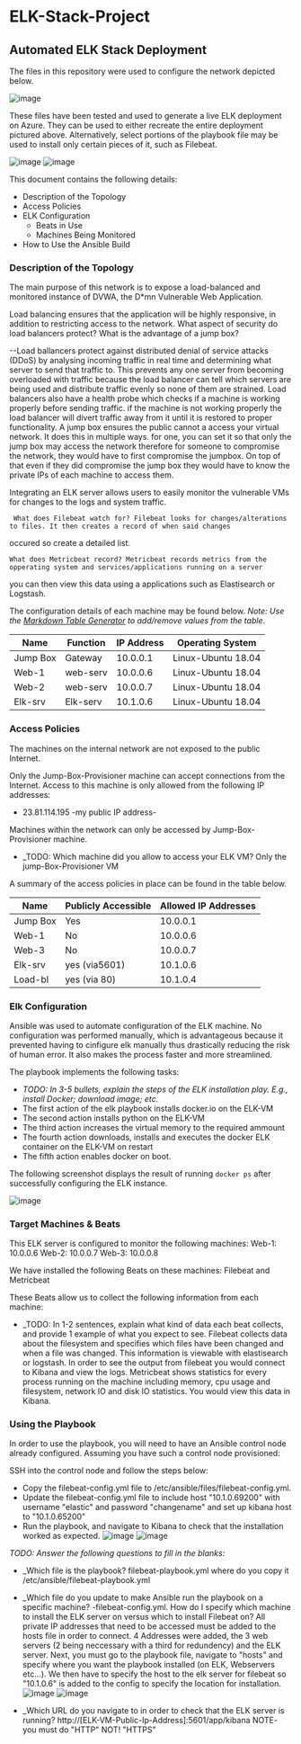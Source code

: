 # ELK-Stack-Project
## Automated ELK Stack Deployment

The files in this repository were used to configure the network depicted below.

![image](https://github.com/UCB-CyberSecurity-Cohort5/elk-stack-project-D-Ellisen/blob/main/Screenshots/Screenshots/MEDIUM.jpg)

These files have been tested and used to generate a live ELK deployment on Azure. They can be used to either recreate the entire deployment pictured above. Alternatively, select portions of the playbook file may be used to install only certain pieces of it, such as Filebeat.

  ![image](https://github.com/UCB-CyberSecurity-Cohort5/elk-stack-project-D-Ellisen/blob/main/Screenshots/Screenshots/Screenshot%202-3%20filebeat%20playbook.png)
  ![image](https://github.com/UCB-CyberSecurity-Cohort5/elk-stack-project-D-Ellisen/blob/main/Screenshots/Screenshots/Screenshot%202-6%20metricbeat%20playbook.png)

This document contains the following details:
- Description of the Topology
- Access Policies
- ELK Configuration
  - Beats in Use
  - Machines Being Monitored
- How to Use the Ansible Build


### Description of the Topology

The main purpose of this network is to expose a load-balanced and monitored instance of DVWA, the D*mn Vulnerable Web Application.

Load balancing ensures that the application will be highly responsive, in addition to restricting access to the network.
What aspect of security do load balancers protect? What is the advantage of a jump box?

--Load ballancers protect against distributed denial of service attacks (DDoS) by analysing incoming traffic in real time and
determining what server to send that traffic to. This prevents any one server from becoming overloaded with traffic because the
load balancer can tell which servers are being used and distribute traffic evenly so none of them are strained. Load balancers 
also have a health probe which checks if a machine is working properly before sending traffic. if the machine is not working properly 
the load balancer will divert traffic away from it until it is restored to proper functionality. A jump box ensures the public cannot a
access your virtual network. It does this in multiple ways. for one, you can set it so that only the jump box may access the network 
therefore for someone to compromise the network, they would have to first compromise the jumpbox. On top of that even if they did 
compromise the jump box they would have to know the private IPs of each machine to access them. 

Integrating an ELK server allows users to easily monitor the vulnerable VMs for changes to the logs and system traffic.

     What does Filebeat watch for? Filebeat looks for changes/alterations to files. It then creates a record of when said changes 
 occured so create a detailed list. 

    What does Metricbeat record? Metricbeat records metrics from the opperating system and services/applications running on a server
 you can then view this data using a applications such as Elastisearch or Logstash. 

The configuration details of each machine may be found below.
_Note: Use the [Markdown Table Generator](http://www.tablesgenerator.com/markdown_tables) to add/remove values from the table_.

| Name     | Function | IP Address | Operating System |
|----------|----------|------------|------------------|
| Jump Box | Gateway  | 10.0.0.1   | Linux-Ubuntu 18.04|
| Web-1    | web-serv | 10.0.0.6   | Linux-Ubuntu 18.04|
| Web-2    | web-serv | 10.0.0.7   | Linux-Ubuntu 18.04|
| Elk-srv  | Elk-serv | 10.1.0.6   | Linux-Ubuntu 18.04|

### Access Policies

The machines on the internal network are not exposed to the public Internet. 

Only the Jump-Box-Provisioner machine can accept connections from the Internet. Access to this machine is only allowed from the following IP addresses:
- 23.81.114.195 -my public IP address- 

Machines within the network can only be accessed by Jump-Box-Provisioner machine.
- _TODO: Which machine did you allow to access your ELK VM? 
Only the jump-Box-Provisioner VM 

A summary of the access policies in place can be found in the table below.

| Name     | Publicly Accessible | Allowed IP Addresses |
|----------|---------------------|----------------------|
| Jump Box | Yes                 | 10.0.0.1             |
| Web-1    | No                  | 10.0.0.6             |
| Web-3    | No                  | 10.0.0.7             |
| Elk-srv  | yes (via5601)       | 10.1.0.6             |
| Load-bl  | yes (via 80)        | 10.1.0.4             |


### Elk Configuration

Ansible was used to automate configuration of the ELK machine. No configuration was performed manually, which is advantageous because it prevented having
to cinfigure elk manually thus drastically reducing the risk of human error. It also makes the process faster and more streamlined. 

The playbook implements the following tasks:
- _TODO: In 3-5 bullets, explain the steps of the ELK installation play. E.g., install Docker; download image; etc._
- The first action of the elk playbook installs docker.io on the ELK-VM 
- The second action installs python on the ELK-VM
- The third action increases the virtual memory to the required ammount 
- The fourth action downloads, installs and executes the docker ELK container on the ELK-VM on restart
- The fifth action enables docker on boot.

The following screenshot displays the result of running `docker ps` after successfully configuring the ELK instance.

![image](https://github.com/UCB-CyberSecurity-Cohort5/elk-stack-project-D-Ellisen/blob/main/Screenshots/Screenshots/Screenshot%201-13%20sudo%20docker%20ps%20to%20verify%20container%20is%20running%20on%20elk%20server.png) 

### Target Machines & Beats
This ELK server is configured to monitor the following machines: 
Web-1: 10.0.0.6 Web-2: 10.0.0.7 Web-3: 10.0.0.8

We have installed the following Beats on these machines:
Filebeat and Metricbeat

These Beats allow us to collect the following information from each machine:
- _TODO: In 1-2 sentences, explain what kind of data each beat collects, and provide 1 example of what you expect to see.
Filebeat collects data about the filesystem and specifies which files have been changed and when a file was changed. This information is viewable
with elastisearch or logstash. In order to see the output from filebeat you would connect to Kibana and view the logs. Metricbeat shows statistics 
for every process running on the machine including memory, cpu usage and filesystem, network IO and disk IO statistics. You would view this data in Kibana.

### Using the Playbook
In order to use the playbook, you will need to have an Ansible control node already configured. Assuming you have such a control node provisioned: 

SSH into the control node and follow the steps below:
- Copy the filebeat-config.yml file to /etc/ansible/files/filebeat-config.yml.
- Update the filebeat-config.yml file to include host "10.1.0.69200" with username "elastic" and
password "changename" and set up kibana host to "10.1.0.65200" 
- Run the playbook, and navigate to Kibana to check that the installation worked as expected.
![image](https://github.com/UCB-CyberSecurity-Cohort5/elk-stack-project-D-Ellisen/blob/main/Screenshots/Screenshots/Screenshot%202-6%20DATA%20SUCCESSFULLY%20RECIEVED%20(screenshot%20what%20you%20see%20before%20proceeding).png)
![image](https://github.com/UCB-CyberSecurity-Cohort5/elk-stack-project-D-Ellisen/blob/main/Screenshots/Screenshots/Screenshot%202-7%20metricbeat%20success.png)

_TODO: Answer the following questions to fill in the blanks:_
- _Which file is the playbook? filebeat-playbook.yml where do you copy it /etc/ansible/filebeat-playbook.yml

- _Which file do you update to make Ansible run the playbook on a specific machine? -filebeat-config.yml. How do I specify which machine to install the ELK server on versus which to install Filebeat on? All private IP addresses that need to be accessed must be added to the hosts file in order to connect. 4 Addresses were added, the 3 web servers (2 being neccessary with a third for redundency) and the ELK server. Next, you must go to the playbook file, navigate to "hosts" and specify where you want the playbook installed (on ELK, Webservers etc...). We then have to specify the host to the elk server for filebeat so "10.1.0.6" is added to the config to specify the location for installation. 
![image](https://github.com/UCB-CyberSecurity-Cohort5/elk-stack-project-D-Ellisen/blob/main/Screenshots/Screenshots/FIlebeat%20config.png)
![image](https://github.com/UCB-CyberSecurity-Cohort5/elk-stack-project-D-Ellisen/blob/main/Screenshots/Screenshots/hosts-screenshot.png)


- _Which URL do you navigate to in order to check that the ELK server is running?
http://[ELK-VM-Public-Ip-Address]:5601/app/kibana NOTE- you must do "HTTP" NOT! "HTTPS" 


